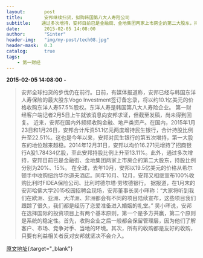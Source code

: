 ```yaml
---
layout:       post
title:        安邦继续扫货，拟购韩国第八大人寿险公司
subtitle:    通过多次增持，安邦目前已是金融街、金地集团两家上市房企的第二大股东，持股比例分别为20%、15%。
date:         2015-02-05 14:08:00
author:       "Sinter"
header-img:   "img/my-post/tech08.jpg"
header-mask:  0.3
catalog:      true
tags:
    - 第一财经
---
```


**2015-02-05 14:08:00**  **-**

> 安邦全球扫货的步伐仍在前行。日前，有媒体报道称，安邦已经与韩国东洋人寿保险的最大股东Vogo Investment签订备忘录，将以约10.1亿美元的价格收购东洋人寿57.5%股权。东洋人寿是韩国第八大人寿险企业。
第一财经客户端记者2月5日上午就该消息向安邦求证，但截至发稿，尚未得到回复。
近来，安邦在国内外频频收购金融、地产类资产。在国内，2015年1月23日和1月26日，安邦合计斥资51.1亿元两度增持民生银行，合计持股比例升至22.51%。这也是今年以来，安邦对民生银行的第五次增持，第一大股东的地位越来越稳。2014年12月31日，安邦以均价16.271元增持了招商银行A股1.78434亿股，至此安邦持股比例上升至13.11%。此外，通过多次增持，安邦目前已是金融街、金地集团两家上市房企的第二大股东，持股比例分别为20%、15%。
在全球，去年10月，安邦以19.5亿美元的价格从希尔顿手中收购纽约华尔道夫酒店。同年10月、12月，安邦又相继宣布100%收购比利时FIDEA保险公司、比利时德尔塔·劳埃德银行。
据报道，在1月末的安邦哈佛大学2015校园招聘会现场，安邦董事长吴小晖称：“大家将听到我们在欧洲、亚洲、大洋洲、非洲都会有不同的项目陆续宣布，这些项目我们跟踪了很久，我们都是经历了恋爱准备进入婚姻的礼堂。”
吴小晖说，安邦在选择国际的投资项目上有两个基本原则，第一个是多方共赢，第二个原则是系统的稳定性。首先，收购企业之后一般都会保留管理层，因为他们了解客户、市场、竞争对手、当地的环境。其次，所有的收购都是友好的收购，只要有利益相关者反对安邦就坚决不会介入。


[原文地址](http://www.yicai.com/news/4572782.html){:target="_blank"}


